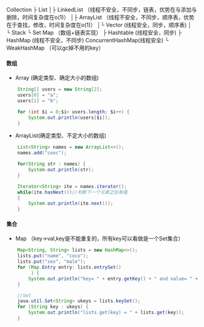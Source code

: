 Collection
├ List
│├ LinkedList （线程不安全，不同步，链表，优势在与添加与删除，时间复杂度在o(1)）
│├ ArrayList （线程不安全，不同步，顺序表，优势在于查找，修改，时间复杂度在o(1)）
│└ Vector (线程安全，同步，顺序表) 
│　└ Stack
└ Set
Map （数组+链表实现）
├ Hashtable (线程安全，同步)
├ HashMap  (线程不安全，不同步) ConcurrentHashMap(线程安全)
└ WeakHashMap （可以gc掉不用的key）

#### 数组
- Array (确定类型、确定大小的数组)

```java
    String[] users = new String[2];
    users[0] = "a";
    users[1] = "b";

    for (int $i = 0;$i< users.length; $i++) {
        System.out.println(users[$i]);
    }
```

- ArrayList(确定类型、不定大小的数组)

```java
    List<String> names = new ArrayList<>();
    names.add("cooc");

    for(String str : names) {
        System.out.println(str);
    }

    Iterator<String> ite = names.iterator();
    while(ite.hasNext())//判断下一个元素之后有值
    {
        System.out.println(ite.next());
    }
```

#### 集合

- Map （key->val,key是不能重复的，所有key可以看做是一个Set集合）

```java
    Map<String, String> lists = new HashMap<>();
    lists.put("name", "coco");
    lists.put("sex", "male");
    for (Map.Entry entry: lists.entrySet()
         ) {
        System.out.println("key= " + entry.getKey() + " and value= " + entry.getValue());
    }

    //Set
    java.util.Set<String> ukeys = lists.keySet();
    for (String key : ukeys) {
        System.out.println("lists.get(key) = " + lists.get(key));
    }
```
